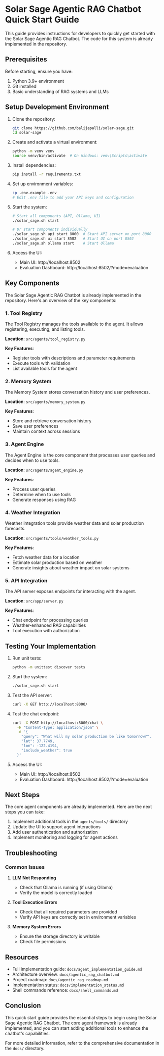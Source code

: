 # Solar Sage Agentic RAG Chatbot Quick Start Guide

This guide provides instructions for developers to quickly get started with the Solar Sage Agentic RAG Chatbot. The code for this system is already implemented in the repository.

## Prerequisites

Before starting, ensure you have:

1. Python 3.9+ environment
2. Git installed
3. Basic understanding of RAG systems and LLMs

## Setup Development Environment

1. Clone the repository:

   ```bash
   git clone https://github.com/balijepalli/solar-sage.git
   cd solar-sage
   ```

2. Create and activate a virtual environment:

   ```bash
   python -m venv venv
   source venv/bin/activate  # On Windows: venv\Scripts\activate
   ```

3. Install dependencies:

   ```bash
   pip install -r requirements.txt
   ```

4. Set up environment variables:

   ```bash
   cp .env.example .env
   # Edit .env file to add your API keys and configuration
   ```

5. Start the system:

   ```bash
   # Start all components (API, Ollama, UI)
   ./solar_sage.sh start

   # Or start components individually
   ./solar_sage.sh api start 8000  # Start API server on port 8000
   ./solar_sage.sh ui start 8502   # Start UI on port 8502
   ./solar_sage.sh ollama start    # Start Ollama
   ```

6. Access the UI:
   - Main UI: http://localhost:8502
   - Evaluation Dashboard: http://localhost:8502/?mode=evaluation

## Key Components

The Solar Sage Agentic RAG Chatbot is already implemented in the repository. Here's an overview of the key components:

### 1. Tool Registry

The Tool Registry manages the tools available to the agent. It allows registering, executing, and listing tools.

**Location**: `src/agents/tool_registry.py`

**Key Features**:

- Register tools with descriptions and parameter requirements
- Execute tools with validation
- List available tools for the agent

### 2. Memory System

The Memory System stores conversation history and user preferences.

**Location**: `src/agents/memory_system.py`

**Key Features**:

- Store and retrieve conversation history
- Save user preferences
- Maintain context across sessions

### 3. Agent Engine

The Agent Engine is the core component that processes user queries and decides when to use tools.

**Location**: `src/agents/agent_engine.py`

**Key Features**:

- Process user queries
- Determine when to use tools
- Generate responses using RAG

### 4. Weather Integration

Weather integration tools provide weather data and solar production forecasts.

**Location**: `src/agents/tools/weather_tools.py`

**Key Features**:

- Fetch weather data for a location
- Estimate solar production based on weather
- Generate insights about weather impact on solar systems

### 5. API Integration

The API server exposes endpoints for interacting with the agent.

**Location**: `src/app/server.py`

**Key Features**:

- Chat endpoint for processing queries
- Weather-enhanced RAG capabilities
- Tool execution with authorization

## Testing Your Implementation

1. Run unit tests:

   ```bash
   python -m unittest discover tests
   ```

2. Start the system:

   ```bash
   ./solar_sage.sh start
   ```

3. Test the API server:

   ```bash
   curl -X GET http://localhost:8000/
   ```

4. Test the chat endpoint:

   ```bash
   curl -X POST http://localhost:8000/chat \
     -H "Content-Type: application/json" \
     -d '{
       "query": "What will my solar production be like tomorrow?",
       "lat": 37.7749,
       "lon": -122.4194,
       "include_weather": true
     }'
   ```

5. Access the UI:
   - Main UI: http://localhost:8502
   - Evaluation Dashboard: http://localhost:8502/?mode=evaluation

## Next Steps

The core agent components are already implemented. Here are the next steps you can take:

1. Implement additional tools in the `agents/tools/` directory
2. Update the UI to support agent interactions
3. Add user authentication and authorization
4. Implement monitoring and logging for agent actions

## Troubleshooting

### Common Issues

1. **LLM Not Responding**

   - Check that Ollama is running (if using Ollama)
   - Verify the model is correctly loaded

2. **Tool Execution Errors**

   - Check that all required parameters are provided
   - Verify API keys are correctly set in environment variables

3. **Memory System Errors**
   - Ensure the storage directory is writable
   - Check file permissions

## Resources

- Full implementation guide: `docs/agent_implementation_guide.md`
- Architecture overview: `docs/agentic_rag_chatbot.md`
- Project roadmap: `docs/agentic_rag_roadmap.md`
- Implementation status: `docs/implementation_status.md`
- Shell commands reference: `docs/shell_commands.md`

## Conclusion

This quick start guide provides the essential steps to begin using the Solar Sage Agentic RAG Chatbot. The core agent framework is already implemented, and you can start adding additional tools to enhance the chatbot's capabilities.

For more detailed information, refer to the comprehensive documentation in the `docs/` directory.
